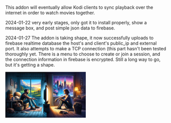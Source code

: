 This addon will eventually allow Kodi clients to sync playback over the internet in order to watch movies together.
<p>2024-01-22 very early stages, only got it to install properly, show a message box, and post simple json data to firebase.</p>
<p>2024-01-27 The addon is taking shape, it now successfully uploads to firebase realtime database the host's and client's public_ip and external port.
  It also attempts to make a TCP connection (this part hasn't been tested thoroughly yet.
  There is a menu to choose to create or join a session, and the connection information in firebase is encrypted.
  Still a long way to go, but it's getting a shape.</p>
<img src="fanart.png" alt="Artwork" width="50%">

